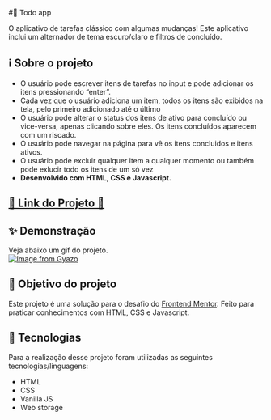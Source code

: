 #📝 Todo app

O aplicativo de tarefas clássico com algumas mudanças! Este aplicativo inclui um alternador de tema escuro/claro e filtros de concluído.

## ℹ Sobre o projeto 

<ul>
    <li>O usuário pode escrever itens de tarefas no input e pode adicionar os itens pressionando “enter”.</li>
    <li>Cada vez que o usuário adiciona um item, todos os itens são exibidos na tela, pelo primeiro adicionado até o último</li>
    <li>O usuário pode alterar o status dos itens de ativo para concluído ou vice-versa, apenas clicando sobre eles. Os itens concluídos aparecem com um riscado.</li>
    <li>O usuário pode navegar na página para vê os itens concluidos e itens ativos.</li>
    <li>O usuário pode excluir qualquer item a qualquer momento ou também pode exlucir todo os itens de um só vez</li>
    <li><strong> Desenvolvido com HTML, CSS e Javascript.</strong></li>
</ul>

<h2 ><a href="https://vinicyusabreu.github.io/Todo_app/" target="_blank">🚀 Link do Projeto 🚀</a></h2>

## ✨ Demonstração    
Veja abaixo um gif do projeto.</br>
[![Image from Gyazo](https://i.gyazo.com/20d7bc05a4d6eece68d6c7b214c922d0.gif)](https://gyazo.com/20d7bc05a4d6eece68d6c7b214c922d0)

## 🎯 Objetivo do projeto
Este projeto é uma solução para o desafio do [Frontend Mentor](https://www.frontendmentor.io/challenges/todo-app-Su1_KokOW). 
Feito para praticar conhecimentos com HTML, CSS e Javascript.

## 🤖 Tecnologias 
Para a realização desse projeto foram utilizadas as seguintes tecnologias/linguagens: 
- HTML
- CSS
- Vanilla JS
- Web storage

